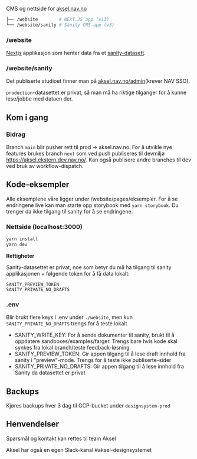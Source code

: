 CMS og nettside for [aksel.nav.no](https://aksel.nav.no/)

```sh
├── /website        # NEXT.JS app (v13)
└── /website/sanity # Sanity CMS-app (v3)
```

### /website

[Nextjs](https://nextjs.org/) applikasjon som henter data fra et [sanity-datasett](https://www.sanity.io/).

### /website/sanity

Det publiserte studioet finner man på [aksel.nav.no/admin](https://aksel.nav.no/admin)(krever NAV SSO).

`production`-datasettet er privat, så man må ha riktige tilganger for å kunne lese/jobbe med dataen der.

## Kom i gang

### Bidrag

Branch `main` blir pusher rett til prod -> aksel.nav.no. For å utvikle nye features brukes branch `next` som ved push publiseres til devmiljø https://aksel.ekstern.dev.nav.no/. Kan også publisere andre branches til dev ved bruk av workflow-dispatch.

## Kode-eksempler

Alle eksemplene våre ligger under /website/pages/eksempler. For å se endringene live kan man starte opp storybook med `yarn storybook`. Du trenger da ikke tilgang til sanity for å se endringene.

### Nettside (localhost:3000)

```bash
yarn install
yarn dev
```

**Rettigheter**

Sanity-datasettet er privat, noe som betyr du må ha tilgang til sanity applikasjonen + følgende token for å få data lokalt:

```env
SANITY_PREVIEW_TOKEN
SANITY_PRIVATE_NO_DRAFTS
```

### .env

Blir brukt flere keys i .env under `./website`, men kun `SANITY_PRIVATE_NO_DRAFTS` trengs for å teste lokalt

- SANITY_WRITE_KEY:
  For å sende dokumenter til sanity, brukt til å oppdatere sandboxes/examples/farger. Trengs bare hvis kode skal synkes fra lokal branch/teste feedback-løsning
- SANITY_PREVIEW_TOKEN: Gir appen tilgang til å lese draft innhold fra sanity i "preview"-mode. Trengs for å teste ikke publiserte-sider
- SANITY_PRIVATE_NO_DRAFTS: Gir appen tilgang til å lese innhold fra Sanity da datasettet er privat

## Backups

Kjøres backups hver 3 dag til GCP-bucket under `designsystem-prod`

## Henvendelser

Spørsmål og kontakt kan rettes til team Aksel

Aksel har også en egen Slack-kanal #aksel-designsystemet
